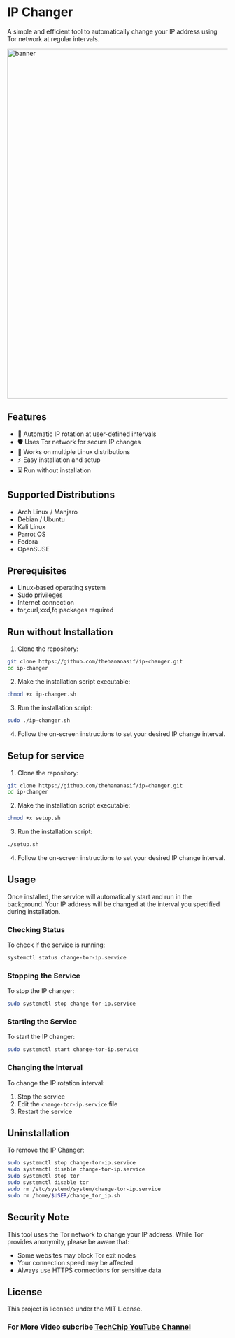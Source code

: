 # IP Changer

A simple and efficient tool to automatically change your IP address using Tor network at regular intervals.

<img width="800" alt="banner" src="https://github.com/user-attachments/assets/a5554d67-a655-4f42-b0c4-ef9272ba8e76" />

## Features

- 🔄 Automatic IP rotation at user-defined intervals
- 🛡️ Uses Tor network for secure IP changes
- 🚀 Works on multiple Linux distributions
- ⚡ Easy installation and setup
- ⌛️ Run without installation

## Supported Distributions

- Arch Linux / Manjaro
- Debian / Ubuntu
- Kali Linux
- Parrot OS
- Fedora
- OpenSUSE

## Prerequisites

- Linux-based operating system
- Sudo privileges
- Internet connection
- tor,curl,xxd,fq packages required

## Run without Installation
1. Clone the repository:
```bash
git clone https://github.com/thehananasif/ip-changer.git
cd ip-changer
```

2. Make the installation script executable:
```bash
chmod +x ip-changer.sh
```

3. Run the installation script:
```bash
sudo ./ip-changer.sh
```

4. Follow the on-screen instructions to set your desired IP change interval.
## Setup for service

1. Clone the repository:
```bash
git clone https://github.com/thehananasif/ip-changer.git
cd ip-changer
```

2. Make the installation script executable:
```bash
chmod +x setup.sh
```

3. Run the installation script:
```bash
./setup.sh
```

4. Follow the on-screen instructions to set your desired IP change interval.

## Usage

Once installed, the service will automatically start and run in the background. Your IP address will be changed at the interval you specified during installation.

### Checking Status

To check if the service is running:
```bash
systemctl status change-tor-ip.service
```

### Stopping the Service

To stop the IP changer:
```bash
sudo systemctl stop change-tor-ip.service
```

### Starting the Service

To start the IP changer:
```bash
sudo systemctl start change-tor-ip.service
```

### Changing the Interval

To change the IP rotation interval:
1. Stop the service
2. Edit the `change-tor-ip.service` file
3. Restart the service

## Uninstallation

To remove the IP Changer:
```bash
sudo systemctl stop change-tor-ip.service
sudo systemctl disable change-tor-ip.service
sudo systemctl stop tor
sudo systemctl disable tor
sudo rm /etc/systemd/system/change-tor-ip.service
sudo rm /home/$USER/change_tor_ip.sh
```

## Security Note

This tool uses the Tor network to change your IP address. While Tor provides anonymity, please be aware that:
- Some websites may block Tor exit nodes
- Your connection speed may be affected
- Always use HTTPS connections for sensitive data

## License

This project is licensed under the MIT License.

### For More Video subcribe <a href="http://youtube.com/HoloXinMarketing">TechChip YouTube Channel</a>
